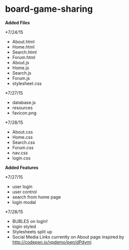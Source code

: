# board-game-sharing
**Added Files**

*7/24/15
- About.html
- Home.html
- Search.html
- Forum.html
- About.js
- Home.js
- Search.js
- Forum.js
- stylesheet.css

*7/27/15
- database.js
- resources
- favicon.png

*7/28/15
- About.css
- Home.css
- Search.css
- Forum.css
- nav.css
- login.css

**Added Features**

*7/27/15
- user login
- user control
- search from home page
- login modal

*7/28/15
- BUBLES on login!
- login styled
- Stylesheets split up
- Social Media Links currently on About page inspired by  http://codepen.io/vpdemo/pen/dPdymj
